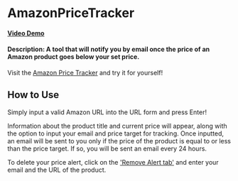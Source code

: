 # AmazonPriceTracker

#### [Video Demo](youtube.com/watch?v=Iz775rtNq8Y)
#### Description: A tool that will notify you by email once the price of an Amazon product goes below your set price. 
  
  Visit the [Amazon Price Tracker](https://ama-zon-price-tracker.herokuapp.com/) and try it for yourself!

## How to Use
  <p>
  Simply input a valid Amazon URL into the URL form and press Enter! 

  Information about the product title and current price will appear, along with the option to input your email and price target for tracking. Once inputted, an email will be sent to you only if the price of the product is equal to or less than the price target. If so, you will be sent an email every 24 hours.
    
   To delete your price alert, click on the ['Remove Alert tab'](https://ama-zon-price-tracker.herokuapp.com/remove) and enter your email and the URL of the product.
  </p>
